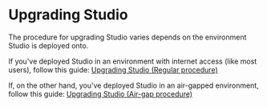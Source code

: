 # Upgrading Studio

The procedure for upgrading Studio varies depends on the environment Studio is
deployed onto.

If you've deployed Studio in an environment with internet access (like most
users), follow this guide:
[Upgrading Studio (Regular procedure)](/doc/studio/self-hosting/upgrading/regular-procedure)

If, on the other hand, you've deployed Studio in an air-gapped environment,
follow this guide:
[Upgrading Studio (Air-gap procedure)](/doc/studio/self-hosting/upgrading/airgap-procedure)
